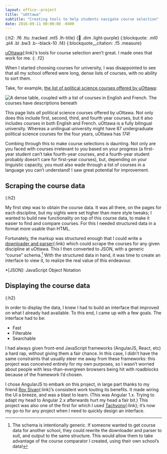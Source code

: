 ```yaml
---
layout: office--project
title: "uOttawa"
subtitle: "Creating tools to help students navigate course selection"
date: 2016-09-11 00:00:00 -0400
---
```


{:h2: .f6 .ttu .tracked .mt5 .lh-title}
{:link: .dim .light-purple}
{:blockquote: .ml0 .pl4 .bl .bw3 .b--black-10 .f4}
{:blockquote__citation: .f5 .measure}

[uOttawa](https://www.uottawa.ca){:link}’s tools for course selection aren’t great. I made ones that work for me.
{: .f2}

When I started choosing courses for university, I was disappointed to see that all my school offered were long, dense
lists of courses, with no ability to sort them.

Take, for example, [the list of political science courses offered by uOttawa](http://www.uottawa.ca/academic/info/regist/calendars/courses/POL.html):

![A dense table, coupled with a list of courses in English and French. The courses have descriptions beneath](/assets/img/uottawa-pol.png)

This page lists *all* political science courses offered by uOttawa. Not only does this include first, second, third,
and fourth year courses, but it also includes courses in both English and French. uOttawa is a fully bilingual university.
Whereas a unilingual university might have 87 undergraduate political science courses for the four years, uOttawa has *174*!

Combing through this to make course selections is daunting. Not only are you faced with courses irrelevant to you based on your
progress (a first-year student can’t take fourth-year courses, and a fourth-year student probably doesn’t care for first-year
courses), but, depending on your linguistic capacity, you must also wade through a list of courses in a language you can’t understand!
I saw great potential for improvement.

## Scraping the course data
{:h2}

My first step was to obtain the course data. It was all there, on the pages for each discipline, but my sights were set
higher than mere style tweaks; I wanted to build new functionality on top of this course data, to make it easier to find
and compare courses. For this I needed structured data in a format more usable than HTML.

Fortunately, the markup was structured enough that I could write a [downloader and parser](https://github.com/lchski/uo-course-data){:link}
which could scrape the courses for any given discipline at uOttawa. This I then converted to JSON, with a generic “course”
schema.[^schema] With the structured data in hand, it was time to create an interface to view it, to realize the real
value of this endeavour.
 
*[JSON]: JavaScript Object Notation
[^schema]:
	The schema is intentionally generic. If someone wanted to get course data for another school, they could rewrite the
	downloader and parser to suit, and output to the same structure. This would allow them to take advantage of the course
	comparator I created, using their own school’s data!

## Displaying the course data
{:h2}

In order to display the data, I knew I had to build an interface that improved on what I already had available. To this
end, I came up with a few goals. The interface had to be:

* Fast
* Filterable
* Searchable

I had always given front-end JavaScript frameworks (AngularJS, React, etc) a hard rap, without giving them a fair chance. 
In this case, I didn’t have the same constraints that usually steer me away from these frameworks: this project was conceived
entirely for my own purposes, so I wasn’t worried about people with less-than-evergreen browsers being hit with roadblocks
because of the framework I’d chosen.

I chose AngularJS to embark on this project, in large part thanks to my friend [Roy Sivan](http://www.roysivan.com){:link}’s
consistent work touting its benefits. It made wiring the UI a breeze, and was a blast to learn. (This was Angular 1.x.
Trying to adapt my head to Angular 2.x afterwards hurt my head a fair bit.) This project was also one of the first for which
I used [Tachyons](http://tachyons.io){:link}; it’s now my go-to for any project when I need to quickly design an interface.

